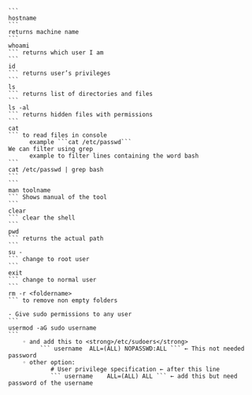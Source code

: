     ```
    hostname
    ``` 
    returns machine name
    ```
    whoami
    ``` returns which user I am
    ```
    id
    ``` returns user’s privileges
    ```
    ls
    ``` returns list of directories and files
    ```
    ls -al
    ``` returns hidden files with permissions
    ```
    cat
    ``` to read files in console
          example ```cat /etc/passwd``` 
    We can filter using grep
          example to filter lines containing the word bash 
    ```
    cat /etc/passwd | grep bash
    ```
    ```
    man toolname
    ``` Shows manual of the tool
    ```
    clear
    ``` clear the shell
    ```
    pwd
    ``` returns the actual path
    ```
    su -
    ``` change to root user
    ```
    exit
    ``` change to normal user
    ```
    rm -r <foldername>
    ``` to remove non empty folders
    
    - Give sudo permissions to any user
    ```
    usermod -aG sudo username
    ```
        ◦ and add this to <strong>/etc/sudoers</strong>
             ``` username  ALL=(ALL) NOPASSWD:ALL ``` ← This not needed password
        ◦ other option:
                # User privilege specification ← after this line
                ``` username    ALL=(ALL) ALL ``` ← add this but need password of the username


